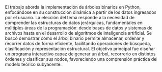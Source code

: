 El trabajo aborda la implementación de árboles binarios en Python, enfocándose en su 
construcción dinámica a partir de los datos ingresados por el usuario. La elección del tema 
responde a la necesidad de comprender las estructuras de datos jerárquicas, fundamentales 
en múltiples áreas de la programación: desde bases de datos y sistemas de archivos hasta en 
el desarrollo de algoritmos de inteligencia artificial. Se buscó demostrar cómo el árbol binario 
permite almacenar, ordenar y recorrer datos de forma eficiente, facilitando operaciones de 
búsqueda, clasificación y representación estructural. El objetivo principal fue diseñar un 
programa interactivo capaz de generar un árbol, recorrerlo en distintos órdenes y clasificar sus 
nodos, favoreciendo una comprensión práctica del modelo teórico subyacente. 